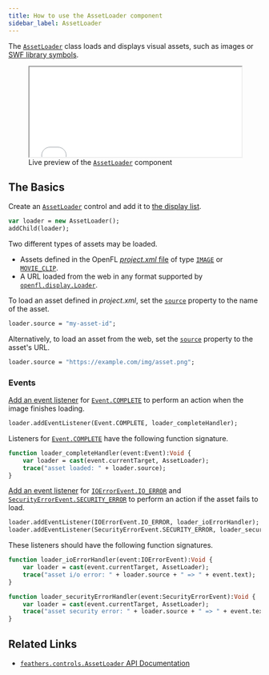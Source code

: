 ```yaml
---
title: How to use the AssetLoader component
sidebar_label: AssetLoader
---
```


The [`AssetLoader`](https://api.feathersui.com/current/feathers/controls/AssetLoader.html) class loads and displays visual assets, such as images or [SWF library symbols](https://www.openfl.org/learn/haxelib/tutorials/using-swf-assets/).

<figure>
<iframe src="/learn/haxe-openfl/samples/asset-loader.html" width="100%" height="180"></iframe>
<figcaption>Live preview of the <a href="https://api.feathersui.com/current/feathers/controls/AssetLoader.html"><code>AssetLoader</code></a> component</figcaption>
</figure>

## The Basics

Create an [`AssetLoader`](https://api.feathersui.com/current/feathers/controls/AssetLoader.html) control and add it to [the display list](https://books.openfl.org/openfl-developers-guide/display-programming/basics-of-display-programming.html).

```hx
var loader = new AssetLoader();
addChild(loader);
```

Two different types of assets may be loaded.

- Assets defined in the OpenFL [_project.xml_ file](https://lime.software/docs/project-files/xml-format/#assets) of type [`IMAGE`](https://api.openfl.org/openfl/utils/AssetType.html#IMAGE) or [`MOVIE_CLIP`](https://api.openfl.org/openfl/utils/AssetType.html#MOVIE_CLIP).
- A URL loaded from the web in any format supported by [`openfl.display.Loader`](https://api.openfl.org/openfl/display/Loader.html).

To load an asset defined in _project.xml_, set the [`source`](https://api.feathersui.com/current/feathers/controls/AssetLoader.html#source) property to the name of the asset.

```hx
loader.source = "my-asset-id";
```

Alternatively, to load an asset from the web, set the [`source`](https://api.feathersui.com/current/feathers/controls/AssetLoader.html#source) property to the asset's URL.

```hx
loader.source = "https://example.com/img/asset.png";
```

### Events

[Add an event listener](https://books.openfl.org/openfl-developers-guide/handling-events/basics-of-handling-events.html) for [`Event.COMPLETE`](https://api.openfl.org/openfl/events/Event.html#COMPLETE) to perform an action when the image finishes loading.

```hx
loader.addEventListener(Event.COMPLETE, loader_completeHandler);
```

Listeners for [`Event.COMPLETE`](https://api.openfl.org/openfl/events/Event.html#COMPLETE) have the following function signature.

```hx
function loader_completeHandler(event:Event):Void {
    var loader = cast(event.currentTarget, AssetLoader);
    trace("asset loaded: " + loader.source);
}
```

[Add an event listener](https://books.openfl.org/openfl-developers-guide/handling-events/basics-of-handling-events.html) for [`IOErrorEvent.IO_ERROR`](https://api.openfl.org/openfl/events/IOErrorEvent.html#IO_ERROR) and [`SecurityErrorEvent.SECURITY_ERROR`](https://api.openfl.org/openfl/events/SecurityErrorEvent.html#SECURITY_ERROR) to perform an action if the asset fails to load.

```hx
loader.addEventListener(IOErrorEvent.IO_ERROR, loader_ioErrorHandler);
loader.addEventListener(SecurityErrorEvent.SECURITY_ERROR, loader_securityErrorHandler);
```

These listeners should have the following function signatures.

```hx
function loader_ioErrorHandler(event:IOErrorEvent):Void {
    var loader = cast(event.currentTarget, AssetLoader);
    trace("asset i/o error: " + loader.source + " => " + event.text);
}

function loader_securityErrorHandler(event:SecurityErrorEvent):Void {
    var loader = cast(event.currentTarget, AssetLoader);
    trace("asset security error: " + loader.source + " => " + event.text);
}
```

## Related Links

- [`feathers.controls.AssetLoader` API Documentation](https://api.feathersui.com/current/feathers/controls/AssetLoader.html)
